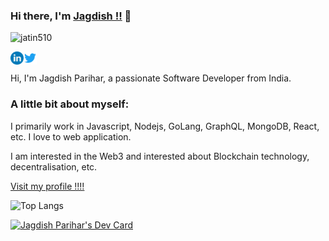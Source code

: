 ### Hi there, I'm [Jagdish !!](https://jatin510.dev) 👋

<p align="left"> <img src="https://komarev.com/ghpvc/?username=jatin510" alt="jatin510" /> </p>


<a href="https://www.linkedin.com/in/jagdish-parihar-799869165/">
  <img align="left" alt="Jagdish Parihar | LinkedIn" width="21px" src= "https://raw.githubusercontent.com/jatin510/jatin510/master/assets/linkedin.svg"/>
</a>

<a href="https://www.twitter.com/jatin6972">
  <img align="left" alt="Jagdish Parihar | LinkedIn" width="21px" src= "https://raw.githubusercontent.com/jatin510/jatin510/master/assets/twitter_image.png"/>
</a>

<br>
<br>
Hi, I'm Jagdish Parihar, a passionate Software Developer from India.

### A little bit about myself:

I primarily work in Javascript, Nodejs, GoLang, GraphQL, MongoDB, React, etc. I love to web application.

I am interested in the Web3 and interested about Blockchain technology, decentralisation, etc.

[Visit my profile !!!!](https://jatin510.dev)

![Top Langs](https://github-readme-stats.vercel.app/api/top-langs/?username=jatin510&layout=compact&hide_border=true)

<a href="https://app.daily.dev/jatinp510"><img src="https://api.daily.dev/devcards/f4977c9f97664c9a882a1164316f7890.png?r=qq3" width="300" alt="Jagdish Parihar's Dev Card"/></a>
